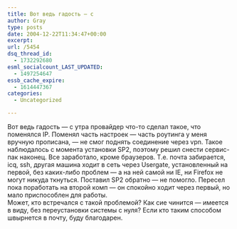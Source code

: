 ```yaml
---
title: Вот ведь гадость — с
author: Gray
type: posts
date: 2004-12-22T11:34:47+00:00
excerpt:
url: /5454
dsq_thread_id:
  - 1732292680
esml_socialcount_LAST_UPDATED:
  - 1497254647
essb_cache_expire:
  - 1614447367
categories:
  - Uncategorized

---
```








Вот ведь гадость &#8212; с утра провайдер что-то сделал такое, что поменялся IP. Поменял часть настроек &#8212; часть роутинга у меня вручную прописана, &#8212; не смог поднять соединение через vpn. Такое наблюдалось с момента установки SP2, поэтому решил снести сервис-пак наконец. Все заработало, кроме браузеров. Т.е. почта забирается, icq, ssh, другая машина ходит в сеть через Usergate, установленный на первой, без каких-либо проблем &#8212; а на ней самой ни IE, ни Firefox не могут никуда ткнуться. Поставил SP2 обратно &#8212; не помогло. Пересел пока поработать на второй комп &#8212; он спокойно ходит через первый, но мало приспособлен для работы.  
Может, кто встречался с такой проблемой? Как сие чинится &#8212; имеется в виду, без переустановки системы с нуля? Если кто таким способом швырнется в почту, буду благодарен.